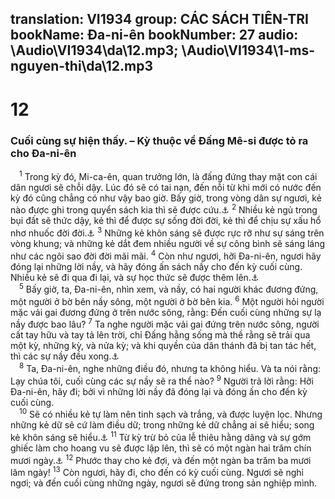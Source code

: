 translation: VI1934
group: CÁC SÁCH TIÊN-TRI
bookName: Đa-ni-ên 
bookNumber: 27
audio: \Audio\VI1934\da\12.mp3; \Audio\VI1934\1-ms-nguyen-thi\da\12.mp3
-------

<div class="title"><h1>12</h1><h3>Cuối cùng sự hiện thấy. – Kỳ thuộc về Đấng Mê-si được tỏ ra cho Đa-ni-ên</h3></div>
<span class="verse da_12_1"> <sup>1</sup> Trong kỳ đó, Mi-ca-ên, quan trưởng lớn, là đấng đứng thay mặt con cái dân ngươi sẽ chỗi dậy. Lúc đó sẽ có tai nạn, đến nỗi từ khi mới có nước đến kỳ đó cũng chẳng có như vậy bao giờ. Bấy giờ, trong vòng dân sự ngươi, kẻ nào được ghi trong quyển sách kia thì sẽ được cứu.<a data-toggle="tooltip" data-placement="bottom" title="Mat 24:21; Mac 13:19; Kh 7:14; 12:7">⚓</a></span>
<span class="verse da_12_2"><sup>2</sup> Nhiều kẻ ngủ trong bụi đất sẽ thức dậy, kẻ thì để được sự sống đời đời, kẻ thì để chịu sự xấu hổ nhơ nhuốc đời đời.<a data-toggle="tooltip" data-placement="bottom" title="Es 26:19; Mat 25:46; Gi 5:29">⚓</a></span>
<span class="verse da_12_3"><sup>3</sup> Những kẻ khôn sáng sẽ được rực rỡ như sự sáng trên vòng khung; và những kẻ dắt đem nhiều người về sự công bình sẽ sáng láng như các ngôi sao đời đời mãi mãi. </span>
<span class="verse da_12_4"><sup>4</sup> Còn như ngươi, hỡi Đa-ni-ên, ngươi hãy đóng lại những lời nầy, và hãy đóng ấn sách nầy cho đến kỳ cuối cùng. Nhiều kẻ sẽ đi qua đi lại, và sự học thức sẽ được thêm lên.<a data-toggle="tooltip" data-placement="bottom" title="Kh 22:10">⚓</a><br/></span>
<span class="verse da_12_5"> <sup>5</sup> Bấy giờ, ta, Đa-ni-ên, nhìn xem, và nầy, có hai người khác đương đứng, một người ở bờ bên nầy sông, một người ở bờ bên kia. </span>
<span class="verse da_12_6"><sup>6</sup> Một người hỏi người mặc vải gai đương đứng ở trên nước sông, rằng: Đến cuối cùng những sự lạ nầy được bao lâu? </span>
<span class="verse da_12_7"><sup>7</sup> Ta nghe người mặc vải gai đứng trên nước sông, người cất tay hữu và tay tả lên trời, chỉ Đấng hằng sống mà thề rằng sẽ trải qua một kỳ, những kỳ, và nửa kỳ; và khi quyền của dân thánh đã bị tan tác hết, thì các sự nầy đều xong.<a data-toggle="tooltip" data-placement="bottom" title="Kh 10:5; 12:14">⚓</a><br/></span>
<span class="verse da_12_8"> <sup>8</sup> Ta, Đa-ni-ên, nghe những điều đó, nhưng ta không hiểu. Và ta nói rằng: Lạy chúa tôi, cuối cùng các sự nầy sẽ ra thể nào? </span>
<span class="verse da_12_9"><sup>9</sup> Người trả lời rằng: Hỡi Đa-ni-ên, hãy đi; bởi vì những lời nầy đã đóng lại và đóng ấn cho đến kỳ cuối cùng. <br/></span>
<span class="verse da_12_10"> <sup>10</sup> Sẽ có nhiều kẻ tự làm nên tinh sạch và trắng, và được luyện lọc. Nhưng những kẻ dữ sẽ cứ làm điều dữ; trong những kẻ dữ chẳng ai sẽ hiểu; song kẻ khôn sáng sẽ hiểu.<a data-toggle="tooltip" data-placement="bottom" title="Kh 22:11">⚓</a></span>
<span class="verse da_12_11"><sup>11</sup> Từ kỳ trừ bỏ của lễ thiêu hằng dâng và sự gớm ghiếc làm cho hoang vu sẽ được lập lên, thì sẽ có một ngàn hai trăm chín mươi ngày.<a data-toggle="tooltip" data-placement="bottom" title="Da 9:27; 11:31; Mat 24:15; Mac 13:14">⚓</a></span>
<span class="verse da_12_12"><sup>12</sup> Phước thay cho kẻ đợi, và đến một ngàn ba trăm ba mươi lăm ngày! </span>
<span class="verse da_12_13"><sup>13</sup> Còn ngươi, hãy đi, cho đến có kỳ cuối cùng. Ngươi sẽ nghỉ ngơi; và đến cuối cùng những ngày, ngươi sẽ đứng trong sản nghiệp mình. <br/></span>
